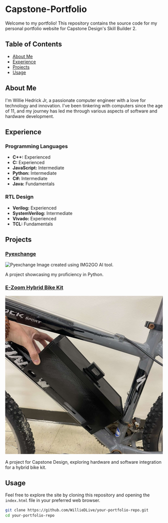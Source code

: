 # Capstone-Portfolio

Welcome to my portfolio! This repository contains the source code for my personal portfolio website for Capstone Design's Skill Builder 2.

## Table of Contents

- [About Me](#about-me)
- [Experience](#experience)
- [Projects](#projects)
- [Usage](#usage)

## About Me

I'm Willie Hedrick Jr, a passionate computer engineer with a love for technology and innovation. I've been tinkering with computers since the age of 11, and my journey has led me through various aspects of software and hardware development.

## Experience

### Programming Languages

- **C++:** Experienced
- **C:** Experienced
- **JavaScript:** Intermediate
- **Python:** Intermediate
- **C#:** Intermediate
- **Java:** Fundamentals

### RTL Design

- **Verilog:** Experienced
- **SystemVerilog:** Intermediate
- **Vivado:** Experienced
- **TCL:** Fundamentals

## Projects

### [Pyexchange](https://github.com/WillieDLive/Pyexchange)

![Pyexchange](images/pyexchangelogo.png)
Image created using IMG2GO AI tool.

A project showcasing my proficiency in Python.

### [E-Zoom Hybrid Bike Kit](https://github.com/WillieDLive/capstone-centralelectronics)

![E-Zoom Hybrid Bike Kit](images/ezoompic.jpg)

A project for Capstone Design, exploring hardware and software integration for a hybrid bike kit.

## Usage

Feel free to explore the site by cloning this repository and opening the `index.html` file in your preferred web browser.

```bash
git clone https://github.com/WillieDLive/your-portfolio-repo.git
cd your-portfolio-repo
